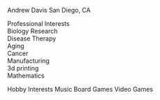 Andrew Davis
San Diego, CA

Professional Interests  
  Biology Research  
    Disease Therapy  
    Aging  
    Cancer  
  Manufacturing  
    3d printing  
  Mathematics  
  
Hobby Interests
  Music
  Board Games
  Video Games
  
